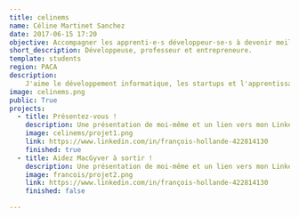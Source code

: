 ```yaml
---
title: celinems
name: Céline Martinet Sanchez
date: 2017-06-15 17:20
objective: Accompagner les apprenti·e·s développeur·se·s à devenir meilleurs !
short_description: Développeuse, professeur et entrepreneure.
template: students
region: PACA
description:
    J'aime le développement informatique, les startups et l'apprentissage. Je travaille chez OpenClassrooms sur le parcours Développeur·se d'Application spécialité Python.
image: celinems.png
public: True
projects:
  - title: Présentez-vous !
    description: Une présentation de moi-même et un lien vers mon LinkedIn.
    image: celinems/projet1.png
    link: https://www.linkedin.com/in/françois-hollande-422814130
    finished: true
  - title: Aidez MacGyver à sortir !
    description: Une présentation de moi-même et un lien vers mon LinkedIn.
    image: francois/projet2.png
    link: https://www.linkedin.com/in/françois-hollande-422814130
    finished: false

---
```

